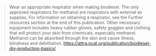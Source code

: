 >Wear an appropriate respirator when making biodiesel. The only approved respirators for methanol are respirators with external air supplies. For information on obtaining a respirator, see the Further resources section at the end of this publication. Other necessary equipment includes heavy rubber gloves, safety goggles and clothing that will protect your skin from chemicals, especially methanol. Methanol can be absorbed through the skin and cause illness, blindness and debilitation.
https://attra.ncat.org/publication/biodiesel-diy-production-basics/
